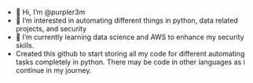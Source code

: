 - 👋 Hi, I’m @purpler3m
- 👀 I’m interested in automating different things in python, data related projects, and security
- 🌱 I’m currently learning data science and AWS to enhance my security skills.
- Created this github to start storing all my code for different automating tasks completely in python.  There may be code in other languages as i continue in my journey.

<!---
purpler3m/purpler3m is a ✨ special ✨ repository because its `README.md` (this file) appears on your GitHub profile.
You can click the Preview link to take a look at your changes.
--->
